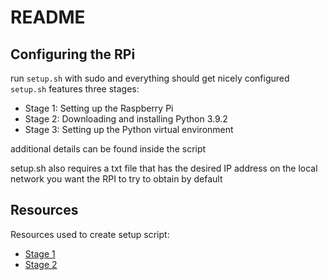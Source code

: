 # README
## Configuring the RPi
run `setup.sh` with sudo and everything should get nicely configured
`setup.sh` features three stages:
- Stage 1: Setting up the Raspberry Pi
- Stage 2: Downloading and installing Python 3.9.2
- Stage 3: Setting up the Python virtual environment

additional details can be found inside the script

setup.sh also requires a txt file that has the desired IP address on the local network
you want the RPI to try to obtain by default

## Resources
Resources used to create setup script:
- [Stage 1](https://www.tomshardware.com/how-to/static-ip-raspberry-pi)
- [Stage 2](https://itheo.tech/install-python-39-on-raspberry-pi)
